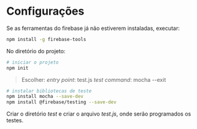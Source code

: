 # Configurações

Se as ferramentas do firebase já não estiverem instaladas, executar:
```bash
npm install -g firebase-tools
```

No diretório do projeto:

```bash
# iniciar o projeto
npm init
```

> Escolher:
> *entry point*: test.js 
> *test command*: mocha --exit

```bash
# instalar bibliotecas de teste
npm install mocha --save-dev
npm install @firebase/testing --save-dev
```

Criar o diretório *test* e criar o arquivo *test.js*, onde serão programados os testes. 